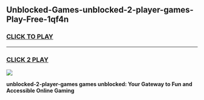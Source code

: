 
## Unblocked-Games-unblocked-2-player-games-Play-Free-1qf4n
<h3>
<a href="https://premium76.site?title=unblocked-2-player-games&ref=12A">CLICK TO PLAY</a></h3>
<hr>

<h3>
<a href="https://premium76.site?title=unblocked-2-player-games&ref=12A">CLICK 2 PLAY</a>
  
</h3>

<a href="https://premium76.site?title=unblocked-2-player-games&ref=12A"><img src="https://clearcache.store/games.png"></a>


**unblocked-2-player-games games unblocked: Your Gateway to Fun and Accessible Online Gaming**
